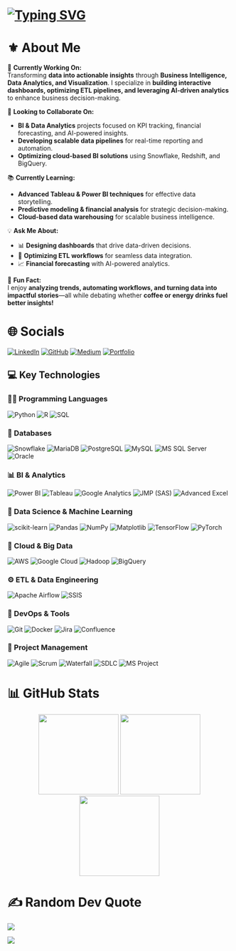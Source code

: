 

# [![Typing SVG](https://readme-typing-svg.demolab.com?font=Fira+Code&weight=1000&pause=1000&color=000000&width=600&lines=Hello!+My+name+is+Abishek+Karnan+Rajesh;Welcome+to+my+Github+Page)](https://git.io/typing-svg)

# ⚜️ About Me  

🚀 **Currently Working On:**  
Transforming **data into actionable insights** through **Business Intelligence, Data Analytics, and Visualization**. I specialize in **building interactive dashboards, optimizing ETL pipelines, and leveraging AI-driven analytics** to enhance business decision-making.  

🤝 **Looking to Collaborate On:**  
- **BI & Data Analytics** projects focused on KPI tracking, financial forecasting, and AI-powered insights.  
- **Developing scalable data pipelines** for real-time reporting and automation.  
- **Optimizing cloud-based BI solutions** using Snowflake, Redshift, and BigQuery.  

📚 **Currently Learning:**  
- **Advanced Tableau & Power BI techniques** for effective data storytelling.  
- **Predictive modeling & financial analysis** for strategic decision-making.  
- **Cloud-based data warehousing** for scalable business intelligence.  

💡 **Ask Me About:**  
- 📊 **Designing dashboards** that drive data-driven decisions.  
- 🔄 **Optimizing ETL workflows** for seamless data integration.  
- 📈 **Financial forecasting** with AI-powered analytics.  

🎉 **Fun Fact:**  
I enjoy **analyzing trends, automating workflows, and turning data into impactful stories**—all while debating whether **coffee or energy drinks fuel better insights!**  
 
# 🌐 Socials  

[![LinkedIn](https://img.shields.io/badge/LinkedIn-%230077B5?style=for-the-badge&logo=linkedin&logoColor=white)](https://www.linkedin.com/in/abishekrajesh/) 
[![GitHub](https://img.shields.io/badge/GitHub-181717?style=for-the-badge&logo=github&logoColor=white)](https://github.com/Abishekrajeshh) 
[![Medium](https://img.shields.io/badge/Medium-%23000000?style=for-the-badge&logo=medium&logoColor=white)](https://abishekrajeshh.medium.com/) 
[![Portfolio](https://img.shields.io/badge/Portfolio-%23111111?style=for-the-badge&logo=netlify&logoColor=white)](https://abishekrajesh.netlify.app/)

## 💻 **Key Technologies**

### 🧑‍💻 Programming Languages

![Python](https://img.shields.io/badge/Python-3776AB?style=for-the-badge&logo=python&logoColor=white) 
![R](https://img.shields.io/badge/R-276DC3?style=for-the-badge&logo=r&logoColor=white) 
![SQL](https://img.shields.io/badge/SQL-4479A1?style=for-the-badge&logo=mysql&logoColor=white)

### 🔧 Databases

![Snowflake](https://img.shields.io/badge/Snowflake-29B5E8?style=for-the-badge&logo=Snowflake&logoColor=white) 
![MariaDB](https://img.shields.io/badge/MariaDB-003545?style=for-the-badge&logo=mariadb&logoColor=white) 
![PostgreSQL](https://img.shields.io/badge/PostgreSQL-336791?style=for-the-badge&logo=postgresql&logoColor=white) 
![MySQL](https://img.shields.io/badge/MySQL-4479A1?style=for-the-badge&logo=mysql&logoColor=white) 
![MS SQL Server](https://img.shields.io/badge/Microsoft%20SQL%20Server-CC2927?style=for-the-badge&logo=microsoft%20sql%20server&logoColor=white) 
![Oracle](https://img.shields.io/badge/Oracle-F80000?style=for-the-badge&logo=oracle&logoColor=white) 

### 📊 BI & Analytics

![Power BI](https://img.shields.io/badge/Power_BI-F2C811?style=for-the-badge&logo=powerbi&logoColor=black) 
![Tableau](https://img.shields.io/badge/Tableau-E97627?style=for-the-badge&logo=Tableau&logoColor=white) 
![Google Analytics](https://img.shields.io/badge/Google%20Analytics-E37400?style=for-the-badge&logo=googleanalytics&logoColor=white) 
![JMP (SAS)](https://img.shields.io/badge/JMP-0097DC?style=for-the-badge&logo=sas&logoColor=white) 
![Advanced Excel](https://img.shields.io/badge/Excel-217346?style=for-the-badge&logo=microsoft-excel&logoColor=white) 

### 🧠 Data Science & Machine Learning

![scikit-learn](https://img.shields.io/badge/scikit--learn-F7931E?style=for-the-badge&logo=scikit-learn&logoColor=white) 
![Pandas](https://img.shields.io/badge/pandas-150458?style=for-the-badge&logo=pandas&logoColor=white) 
![NumPy](https://img.shields.io/badge/numpy-013243?style=for-the-badge&logo=numpy&logoColor=white) 
![Matplotlib](https://img.shields.io/badge/Matplotlib-ffffff?style=for-the-badge&logo=Matplotlib&logoColor=black) 
![TensorFlow](https://img.shields.io/badge/TensorFlow-FF6F00?style=for-the-badge&logo=TensorFlow&logoColor=white) 
![PyTorch](https://img.shields.io/badge/PyTorch-EE4C2C?style=for-the-badge&logo=PyTorch&logoColor=white) 

### 🚀 Cloud & Big Data

![AWS](https://img.shields.io/badge/AWS-FF9900?style=for-the-badge&logo=amazon-aws&logoColor=white) 
![Google Cloud](https://img.shields.io/badge/Google_Cloud-4285F4?style=for-the-badge&logo=google-cloud&logoColor=white) 
![Hadoop](https://img.shields.io/badge/Hadoop-66CCFF?style=for-the-badge&logo=apache-hadoop&logoColor=black) 
![BigQuery](https://img.shields.io/badge/BigQuery-0052CC?style=for-the-badge&logo=google-cloud&logoColor=white) 

### ⚙️ ETL & Data Engineering

![Apache Airflow](https://img.shields.io/badge/Apache%20Airflow-017CEE?style=for-the-badge&logo=apache-airflow&logoColor=white) 
![SSIS](https://img.shields.io/badge/SSIS-CC2927?style=for-the-badge&logo=microsoft&logoColor=white) 

### 📂 DevOps & Tools

![Git](https://img.shields.io/badge/Git-F05032?style=for-the-badge&logo=git&logoColor=white) 
![Docker](https://img.shields.io/badge/Docker-2496ED?style=for-the-badge&logo=docker&logoColor=white) 
![Jira](https://img.shields.io/badge/Jira-0052CC?style=for-the-badge&logo=Jira&logoColor=white) 
![Confluence](https://img.shields.io/badge/Confluence-172B4D?style=for-the-badge&logo=confluence&logoColor=white) 

### 📌 Project Management

![Agile](https://img.shields.io/badge/Agile-009BBB?style=for-the-badge&logo=agile&logoColor=white) 
![Scrum](https://img.shields.io/badge/Scrum-326CE5?style=for-the-badge&logo=scrum&logoColor=white) 
![Waterfall](https://img.shields.io/badge/Waterfall-326CE5?style=for-the-badge&logo=waterfall&logoColor=white) 
![SDLC](https://img.shields.io/badge/SDLC-326CE5?style=for-the-badge&logo=systemdesign&logoColor=white) 
![MS Project](https://img.shields.io/badge/MS%20Project-217346?style=for-the-badge&logo=microsoft&logoColor=white) 

# 📊 GitHub Stats  

<div align="center">
  <img src="https://github-readme-stats.vercel.app/api?username=Abishekrajeshh&theme=dark&hide_border=false&show_icons=true&count_private=true" height="180px">
  <img src="https://github-readme-streak-stats.herokuapp.com/?user=Abishekrajeshh&theme=dark&hide_border=false" height="180px">
</div>

<div align="center">
  <img src="https://github-readme-stats.vercel.app/api/top-langs/?username=Abishekrajeshh&theme=dark&hide_border=false&layout=compact&langs_count=6" height="180px">
</div>

# ✍️ Random Dev Quote
![](https://quotes-github-readme.vercel.app/api?type=horizontal&theme=tokyonight)

[![](https://visitcount.itsvg.in/api?id=Abishekrajeshh&icon=0&color=12)](https://visitcount.itsvg.in)

